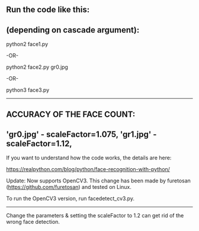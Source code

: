 Run the code like this:
-----------------------
(depending on cascade argument):
--------------------------------

python2 face1.py

-OR-

python2 face2.py gr0.jpg

-OR-

python3 face3.py

--------------------------------------------------------
ACCURACY OF THE FACE COUNT:
--------------------------------------------------------
'gr0.jpg' - scaleFactor=1.075,
'gr1.jpg' - scaleFactor=1.12,
--------------------------------------------------------

If you want to understand how the code works, the details are here:

https://realpython.com/blog/python/face-recognition-with-python/


Update: Now supports OpenCV3. This change has been made by furetosan 
(https://github.com/furetosan) and tested on Linux.

To run the OpenCV3 version, run facedetect_cv3.py.

--------------------------------------------------------

Change the parameters & setting the scaleFactor to 1.2 can get rid of the wrong face detection.

